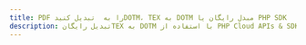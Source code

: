 ---title: PDF را به  تبدیل کنیدDOTM، TEX به DOTM مبدل رایگان یا PHP SDKdescription: تبدیل رایگانTEX به DOTM با استفاده از PHP Cloud APIs & SDK همچنین اسناد PDF را در Cloud ایجاد، ویرایش و رندر کنید.---